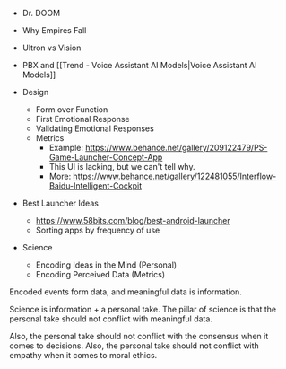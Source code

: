 - Dr. DOOM
- Why Empires Fall
- Ultron vs Vision
- PBX and [[Trend - Voice Assistant AI Models|Voice Assistant AI Models]]
- Design
	- Form over Function
	- First Emotional Response
	- Validating Emotional Responses
	- Metrics
		- Example: https://www.behance.net/gallery/209122479/PS-Game-Launcher-Concept-App
		- This UI is lacking, but we can't tell why.
		- More: https://www.behance.net/gallery/122481055/Interflow-Baidu-Intelligent-Cockpit


- Best Launcher Ideas
	- https://www.58bits.com/blog/best-android-launcher
	- Sorting apps by frequency of use

- Science
	- Encoding Ideas in the Mind (Personal)
	- Encoding Perceived Data (Metrics)

Encoded events form data, and meaningful data is information.

Science is information + a personal take.
The pillar of science is that the personal take should not conflict with meaningful data.

Also, the personal take should not conflict with the consensus when it comes to decisions.
Also, the personal take should not conflict with empathy when it comes to moral ethics.